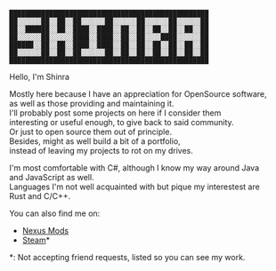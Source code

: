``██████████████████████████████████████████████████``  
``██░░░░░░██░░██░░██░░░░░░██░░░░░░██░░░░░░██░░░░░░██``  
``██░░██████░░██░░████░░████░░██░░██░░██░░██░░██░░██``  
``██░░░░░░██░░░░░░████░░████░░██░░██░░░░████░░░░░░██``  
``██████░░██░░██░░████░░████░░██░░██░░██░░██░░██░░██``  
``██░░░░░░██░░██░░██░░░░░░██░░██░░██░░██░░██░░██░░██``  
``██████████████████████████████████████████████████``  

Hello, I'm Shinra  

Mostly here because I have an appreciation for OpenSource software,  
as well as those providing and maintaining it.  
I'll probably post some projects on here if I consider them  
interesting or useful enough, to give back to said community.  
Or just to open source them out of principle.  
Besides, might as well build a bit of a portfolio,  
instead of leaving my projects to rot on my drives.  

I'm most comfortable with C#, although I know my way around Java  
and JavaScript as well.  
Languages I'm not well acquainted with but pique my interestest are  
Rust and C/C++.  

You can also find me on:  
- [Nexus Mods](https://www.nexusmods.com/users/198107600)  
- [Steam](https://steamcommunity.com/id/ItsShinra/)*  

*: Not accepting friend requests, listed so you can see my work.  
